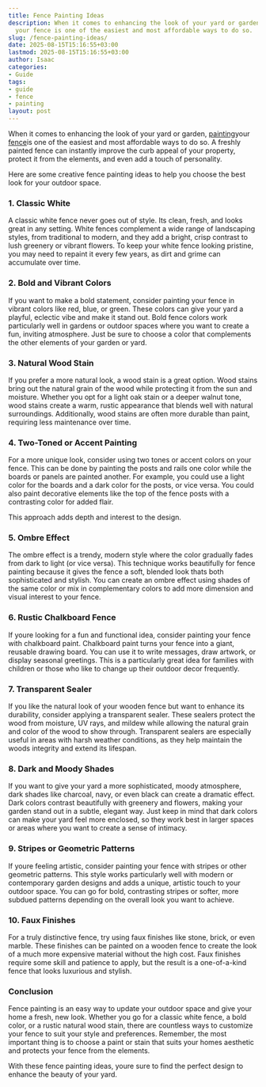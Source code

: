 ```yaml
---
title: Fence Painting Ideas
description: When it comes to enhancing the look of your yard or garden, painting
  your fence is one of the easiest and most affordable ways to do so.
slug: /fence-painting-ideas/
date: 2025-08-15T15:16:55+03:00
lastmod: 2025-08-15T15:16:55+03:00
author: Isaac
categories:
- Guide
tags:
- guide
- fence
- painting
layout: post
---
```

When it comes to enhancing the look of your yard or garden, [painting](https://pestpolicy.com/house-painting-designs-and-colors/)your [fence](https://pestpolicy.com/how-to-paint-a-fence-with-a-roller/)is one of the easiest and most affordable ways to do so. A freshly painted fence can instantly improve the curb appeal of your property, protect it from the elements, and even add a touch of personality.

Here are some creative fence painting ideas to help you choose the best look for your outdoor space.

###  1. Classic White

A classic white fence never goes out of style. Its clean, fresh, and looks great in any setting. White fences complement a wide range of landscaping styles, from traditional to modern, and they add a bright, crisp contrast to lush greenery or vibrant flowers. To keep your white fence looking pristine, you may need to repaint it every few years, as dirt and grime can accumulate over time.

###  2. Bold and Vibrant Colors

If you want to make a bold statement, consider painting your fence in vibrant colors like red, blue, or green. These colors can give your yard a playful, eclectic vibe and make it stand out. Bold fence colors work particularly well in gardens or outdoor spaces where you want to create a fun, inviting atmosphere. Just be sure to choose a color that complements the other elements of your garden or yard.

###  3. Natural Wood Stain

If you prefer a more natural look, a wood stain is a great option. Wood stains bring out the natural grain of the wood while protecting it from the sun and moisture. Whether you opt for a light oak stain or a deeper walnut tone, wood stains create a warm, rustic appearance that blends well with natural surroundings. Additionally, wood stains are often more durable than paint, requiring less maintenance over time.

###  4. Two-Toned or Accent Painting

For a more unique look, consider using two tones or accent colors on your fence. This can be done by painting the posts and rails one color while the boards or panels are painted another. For example, you could use a light color for the boards and a dark color for the posts, or vice versa. You could also paint decorative elements like the top of the fence posts with a contrasting color for added flair.

This approach adds depth and interest to the design.

###  5. Ombre Effect

The ombre effect is a trendy, modern style where the color gradually fades from dark to light (or vice versa). This technique works beautifully for fence painting because it gives the fence a soft, blended look thats both sophisticated and stylish. You can create an ombre effect using shades of the same color or mix in complementary colors to add more dimension and visual interest to your fence.

###  6. Rustic Chalkboard Fence

If youre looking for a fun and functional idea, consider painting your fence with chalkboard paint. Chalkboard paint turns your fence into a giant, reusable drawing board. You can use it to write messages, draw artwork, or display seasonal greetings. This is a particularly great idea for families with children or those who like to change up their outdoor decor frequently.

###  7. Transparent Sealer

If you like the natural look of your wooden fence but want to enhance its durability, consider applying a transparent sealer. These sealers protect the wood from moisture, UV rays, and mildew while allowing the natural grain and color of the wood to show through. Transparent sealers are especially useful in areas with harsh weather conditions, as they help maintain the woods integrity and extend its lifespan.

###  8. Dark and Moody Shades

If you want to give your yard a more sophisticated, moody atmosphere, dark shades like charcoal, navy, or even black can create a dramatic effect. Dark colors contrast beautifully with greenery and flowers, making your garden stand out in a subtle, elegant way. Just keep in mind that dark colors can make your yard feel more enclosed, so they work best in larger spaces or areas where you want to create a sense of intimacy.

###  9. Stripes or Geometric Patterns

If youre feeling artistic, consider painting your fence with stripes or other geometric patterns. This style works particularly well with modern or contemporary garden designs and adds a unique, artistic touch to your outdoor space. You can go for bold, contrasting stripes or softer, more subdued patterns depending on the overall look you want to achieve.

###  10. Faux Finishes

For a truly distinctive fence, try using faux finishes like stone, brick, or even marble. These finishes can be painted on a wooden fence to create the look of a much more expensive material without the high cost. Faux finishes require some skill and patience to apply, but the result is a one-of-a-kind fence that looks luxurious and stylish.

###  Conclusion

Fence painting is an easy way to update your outdoor space and give your home a fresh, new look. Whether you go for a classic white fence, a bold color, or a rustic natural wood stain, there are countless ways to customize your fence to suit your style and preferences. Remember, the most important thing is to choose a paint or stain that suits your homes aesthetic and protects your fence from the elements.

With these fence painting ideas, youre sure to find the perfect design to enhance the beauty of your yard.
